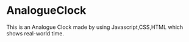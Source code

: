 # AnalogueClock

This is an Analogue Clock made by using Javascript,CSS,HTML which shows real-world time.

